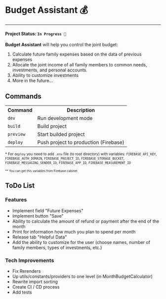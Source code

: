 # Budget Assistant 💰

---

#### Project Status: `In Progress 🚧`

**Budget Assistant** will help you control the joint budget:
1. Calculate future family expenses based on the data of previous expenses
2. Allocate the joint income of all family members to common needs, investments, and personal accounts.
3. Ability to customize investments
4. More in the future...

## Commands

<table>
    <tr>
        <th>Command</th>
        <th>Description</th>
    </tr>
    <tr>
        <td><code>dev</code></td>
        <td>Run development mode</td>
    </tr>
    <tr>
        <td><code>build</code></td>
        <td>Build project</td>
    </tr>
    <tr>
        <td><code>preview</code></td>
        <td>Start builded project</td>
    </tr>
    <tr>
        <td><code>deploy</code></td>
        <td>Push project to production (Firebase)</td>
    </tr>
</table>

<sub>\* For `deploy` you need to add `.env` file (to root directory) with variables: `FIREBASE_API_KEY`, `FIREBASE_AUTH_DOMAIN`, `FIREBASE_PROJECT_ID`, `FIREBASE_STORAGE_BUCKET`, `FIREBASE_MESSAGING_SENDER_ID`, `FIREBASE_APP_ID`, `FIREBASE_MEASUREMENT_ID`</sub>

<sub><sub>\*\* You can get this variables from Firebase cabinet</sub></sub>

## ToDo List

### Features

- Implement field "Future Expenses"
- Implement button "Save"
- Ability to calculate the amount of refund or payment after the end of the month
- Print for information how much you plan to spend per month
- Release tab "Helpful Data"
- Add the ability to customize for the user (choose names, number of family members, types of investments, etc.)

### Tech Improvements

- Fix Rerenders
- Up utils/constants/providers to one level (in MonthBudgetCalculator)
- Rewrite import sorting
- Create CI / CD process
- Add tests

